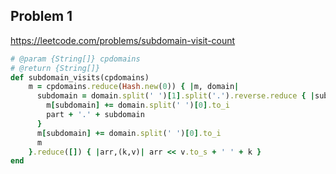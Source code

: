 ## Problem 1
https://leetcode.com/problems/subdomain-visit-count

```ruby
# @param {String[]} cpdomains
# @return {String[]}
def subdomain_visits(cpdomains)
    m = cpdomains.reduce(Hash.new(0)) { |m, domain| 
      subdomain = domain.split(' ')[1].split('.').reverse.reduce { |subdomain, part| 
        m[subdomain] += domain.split(' ')[0].to_i
        part + '.' + subdomain
      }
      m[subdomain] += domain.split(' ')[0].to_i
      m
    }.reduce([]) { |arr,(k,v)| arr << v.to_s + ' ' + k }
end
```
